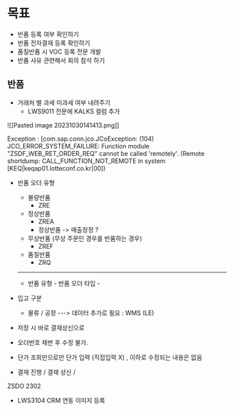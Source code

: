 # 목표
- 반품 등록 여부 확인하기
- 반품 전자결재 등록 확인하기
- 품질반품 시  VOC 등록 전문 개발
- 반품 사유 관련해서 회의 참석 하기


## 반품 
- 거래처 별 과세 미과세 여부 내려주기
	- LWS9011 전문에 KALKS 컬럼 추가



![[Pasted image 20231030141413.png]]



 Exception : [com.sap.conn.jco.JCoException: (104) JCO_ERROR_SYSTEM_FAILURE: Function module "ZSDF_WEB_RET_ORDER_REQ" cannot be called 'remotely'. (Remote shortdump: CALL_FUNCTION_NOT_REMOTE in system [KEQ|keqap01.lotteconf.co.kr|00])


- 반품 오더 유형
	- 불량반품
		- ZRE
	- 정상반품
		- ZREA
		- 정상반품 -> 매출정정 ?
	- 무상반품 (무상 주문인 경우를 반품하는 경우)
		- ZREF
	- 품질반품
		- ZRQ
	-  -----------------------------------------
	- 반품 유형 - 반품 오더 타입 - 
- 입고 구분
	- 물류 / 공장 ---> 데이터 추가로 필요 : WMS (LE)

- 저장 시 바로 결재상신으로
- 오더번호 채번 후 수정 불가.
- 단가 조회만으로만 단가 입력 (직접입력 X) , 이하로 수정되는 내용은 없음
- 결재 진행 / 결재 상신 / 

ZSDO 2302


- LWS3104 CRM 연동 이미지 등록
